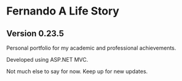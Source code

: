# Fernando A Life Story
## Version 0.23.5

Personal portfolio for my academic and professional achievements. 

Developed using ASP.NET MVC.

Not much else to say for now.
Keep up for new updates.